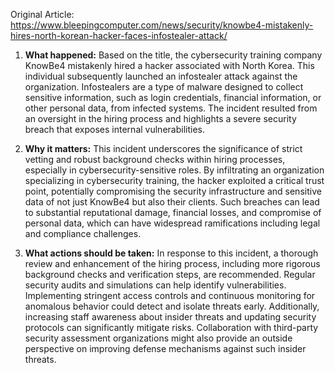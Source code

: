Original Article: https://www.bleepingcomputer.com/news/security/knowbe4-mistakenly-hires-north-korean-hacker-faces-infostealer-attack/

1) **What happened:**
Based on the title, the cybersecurity training company KnowBe4 mistakenly hired a hacker associated with North Korea. This individual subsequently launched an infostealer attack against the organization. Infostealers are a type of malware designed to collect sensitive information, such as login credentials, financial information, or other personal data, from infected systems. The incident resulted from an oversight in the hiring process and highlights a severe security breach that exposes internal vulnerabilities.

2) **Why it matters:**
This incident underscores the significance of strict vetting and robust background checks within hiring processes, especially in cybersecurity-sensitive roles. By infiltrating an organization specializing in cybersecurity training, the hacker exploited a critical trust point, potentially compromising the security infrastructure and sensitive data of not just KnowBe4 but also their clients. Such breaches can lead to substantial reputational damage, financial losses, and compromise of personal data, which can have widespread ramifications including legal and compliance challenges.

3) **What actions should be taken:**
In response to this incident, a thorough review and enhancement of the hiring process, including more rigorous background checks and verification steps, are recommended. Regular security audits and simulations can help identify vulnerabilities. Implementing stringent access controls and continuous monitoring for anomalous behavior could detect and isolate threats early. Additionally, increasing staff awareness about insider threats and updating security protocols can significantly mitigate risks. Collaboration with third-party security assessment organizations might also provide an outside perspective on improving defense mechanisms against such insider threats.